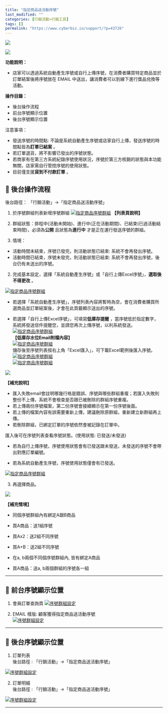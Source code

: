 ```yaml
---
title: "指定商品送活動序號"
last_modified: ""
categories: [行銷活動>行銷工具]
tags: []
permalink: "https://www.cyberbiz.io/support/?p=43726"
---
```


![](https://www.cyberbiz.io/support/wp-content/uploads/適用站別.png)

[![](https://www.cyberbiz.io/support/wp-content/uploads/台灣站.png)](https://www.cyberbiz.io/support/?page_id=2490)

**功能說明：**  

* 店家可以透過系統自動產生序號或自行上傳序號，在消費者購買特定商品並於訂單結案後將序號放在 EMAIL 中送出，讓消費者可以到線下進行獎品兌換等活動。

**操作目錄：**

* 後台操作流程
* 前台序號顯示位置
* 後台序號顯示位置

注意事項：  

* 發送序號的時間點: 不論是系統自動產生序號或店家自行上傳，發送序號的時間點皆為**訂單已結案** 。
* 若訂單退貨，將不影響已發出的序號狀態。
* 若商家有在第三方系統紀錄序號使用狀況，序號於第三方核銷的狀態與本功能無關，店家需自行管控序號的使用狀態。
* 目前僅支援**貨到不付款訂單** 。



## 📌 後台操作流程


後台路徑： 「行銷活動」→「指定商品送活動序號」  


1. 於序號群組列表新增序號群組 [![指定商品序號群組](https://www.cyberbiz.io/support/wp-content/uploads/序號群組設定01.png)](https://www.cyberbiz.io/support/wp-content/uploads/序號群組設定01.png) **【列表頁說明】**
1. 群組狀態：排程中(活動未開始)、進行中(正在活動期間)、已結束(已過活動結束時間)，必須為**公開** 且狀態為**進行中** 才是正在運行發送序號的群組。


2. 情境： 
* 活動時間未結束，序號已發完，則活動狀態已結束: 系統不會再發出序號。
* 活動時間已結束，序號未發完，則活動狀態已結束: 系統不會再發出序號，後台仍有未送出的序號。


2. 完成基本設定，選擇「系統自動產生序號」或「自行上傳Excel序號」，**選取後不得更改** 。  

[![指定商品序號群組](https://www.cyberbiz.io/support/wp-content/uploads/序號群組設定02.png)](https://www.cyberbiz.io/support/wp-content/uploads/序號群組設定02.png)  

* 若選擇「系統自動產生序號」，序號列表內容將暫時為空，會在消費者購買所選商品並訂單結案後，才會在此頁籤顯示送出的序號。


* 若選擇「自行上傳Excel序號」，可填寫**低庫存提醒** ，當序號低於指定數字，系統將發送信件提醒您，並請您再次上傳序號，以利系統發送。 [![指定商品序號群組](https://www.cyberbiz.io/support/wp-content/uploads/序號群組設定03.png)](https://www.cyberbiz.io/support/wp-content/uploads/序號群組設定03.png)  
**【低庫存水位Email附檔內容】**  
[![指定商品序號群組](https://www.cyberbiz.io/support/wp-content/uploads/序號群組設定04.png)](https://www.cyberbiz.io/support/wp-content/uploads/序號群組設定04.png)  
儲存後至序號列表按右上角「Excel匯入」，可下載Excel範例後匯入序號。  
[![指定商品序號群組](https://www.cyberbiz.io/support/wp-content/uploads/序號群組設定05.png)](https://www.cyberbiz.io/support/wp-content/uploads/序號群組設定05.png)  
[![指定商品序號群組](https://www.cyberbiz.io/support/wp-content/uploads/序號群組設定06.png)](https://www.cyberbiz.io/support/wp-content/uploads/序號群組設定06.png)  

![](https://www.cyberbiz.io/support/wp-content/uploads/fountain-pen.png)

**【補充說明】**  

* 匯入失敗email會註明哪幾行格是錯誤、序號與哪些群組重複；若匯入失敗則整份不上傳，系統不會檢查是否跟已被刪除的群組序號重複。
* 若上傳兩份序號檔案，第二份序號會接續顯示在第一份序號後面。
* 若上傳的檔案內容有誤需要重新上傳，建議刪除原群組，重新建立新群組再上傳。
* 若刪除群組，已綁定訂單的序號依然會被記錄在訂單中。

匯入後可在序號列表查看序號狀態。(使用狀態: 已發送/未發送)  

* 若為自行上傳序號，序號使用狀態會有已發送跟未發送，未發送的序號不會帶出對應訂單編號。


* 若為系統自動產生序號，序號使用狀態僅會有已發送。

[![指定商品序號群組](https://www.cyberbiz.io/support/wp-content/uploads/序號群組設定07.png)](https://www.cyberbiz.io/support/wp-content/uploads/序號群組設定07.png)  



3. 再選擇商品。 

![](https://www.cyberbiz.io/support/wp-content/uploads/fountain-pen.png)

**【補充情境】**  

* 同個序號群組內有綁定A跟B商品 
* 買A商品：送1組序號
* 買Ax2：送2組不同序號
* 買A+B：送2組不同序號


* 在a, b兩個不同個序號群組內, 皆有綁定A商品 
* 買A商品：送a, b兩個群組的序號各一組

* * *

## 📌 前台序號顯示位置



1. 會員訂單查詢頁 [![序號群組設定](https://www.cyberbiz.io/support/wp-content/uploads/序號群組設定08.png)](https://www.cyberbiz.io/support/wp-content/uploads/序號群組設定08.png)


2. EMAIL 樣版: 顧客獲得指定商品送活動序號  
[![序號群組設定](https://www.cyberbiz.io/support/wp-content/uploads/序號群組設定09.png)](https://www.cyberbiz.io/support/wp-content/uploads/序號群組設定09.png)



* * *

## 📌 後台序號顯示位置



1. 訂單列表  
後台路徑 :  「行銷活動」→「指定商品送活動序號」  

[![序號群組設定](https://www.cyberbiz.io/support/wp-content/uploads/序號群組設定10.png)](https://www.cyberbiz.io/support/wp-content/uploads/序號群組設定10.png)



2. 訂單明細  
後台路徑 :  「行銷活動」→「指定商品送活動序號」  

[![序號群組設定](https://www.cyberbiz.io/support/wp-content/uploads/序號群組設定11.png)](https://www.cyberbiz.io/support/wp-content/uploads/序號群組設定11.png)



* * *


